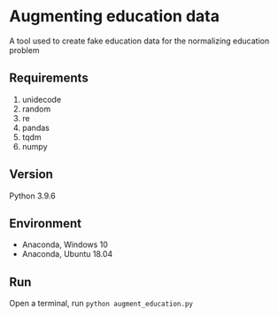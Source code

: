 # Augmenting education data
A tool used to create fake education data for the normalizing education problem

## Requirements
1. unidecode
2. random
3. re
4. pandas
5. tqdm
6. numpy

## Version
Python 3.9.6

## Environment
- Anaconda, Windows 10
- Anaconda, Ubuntu 18.04

## Run
Open a terminal, run `python augment_education.py`
